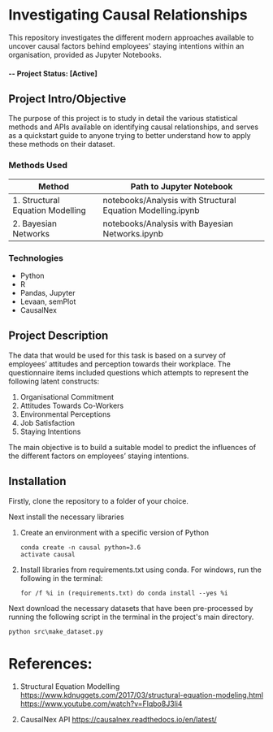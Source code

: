# Investigating Causal Relationships
This repository investigates the different modern approaches available to uncover causal factors behind employees' staying intentions within an organisation, provided as Jupyter Notebooks.

#### -- Project Status: [Active]

## Project Intro/Objective
The purpose of this project is to study in detail the various statistical methods and APIs available on identifying causal relationships, and serves as a quickstart guide to anyone trying to better understand how to apply these methods on their dataset.

### Methods Used
|Method     |  Path to Jupyter Notebook   | 
|----------------|-----------------------------|
|1. Structural Equation Modelling| notebooks/Analysis with Structural Equation Modelling.ipynb|
|2. Bayesian Networks| notebooks/Analysis with Bayesian Networks.ipynb  |


### Technologies
* Python
* R
* Pandas, Jupyter
* Levaan, semPlot
* CausalNex

## Project Description
The data that would be used for this task is based on a survey of employees’ attitudes and perception towards their workplace. The questionnaire items included questions which attempts to represent the following latent constructs: 
1) Organisational Commitment
2) Attitudes Towards Co-Workers
3) Environmental Perceptions
4) Job Satisfaction
5) Staying Intentions

The main objective is to build a suitable model to predict the influences of the different factors on employees’ staying intentions.

## Installation
Firstly, clone the repository to a folder of your choice. 

Next install the necessary libraries

1. Create an environment with a specific version of Python
	```
   conda create -n causal python=3.6
   activate causal
   ```

2. Install libraries from requirements.txt using conda. For windows, run the following in the terminal:
	```
   for /f %i in (requirements.txt) do conda install --yes %i
   ```

Next download the necessary datasets that have been pre-processed by running the following script in the terminal
in the project's main directory.

```
python src\make_dataset.py
```

# References:
1) Structural Equation Modelling
https://www.kdnuggets.com/2017/03/structural-equation-modeling.html
https://www.youtube.com/watch?v=Flqbo8J3li4

2) CausalNex API 
https://causalnex.readthedocs.io/en/latest/
